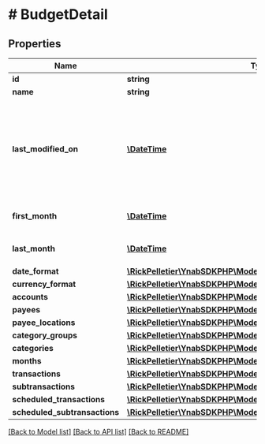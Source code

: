 # # BudgetDetail

## Properties

Name | Type | Description | Notes
------------ | ------------- | ------------- | -------------
**id** | **string** |  |
**name** | **string** |  |
**last_modified_on** | [**\DateTime**](\DateTime.md) | The last time any changes were made to the budget from either a web or mobile client | [optional]
**first_month** | [**\DateTime**](\DateTime.md) | The earliest budget month | [optional]
**last_month** | [**\DateTime**](\DateTime.md) | The latest budget month | [optional]
**date_format** | [**\RickPelletier\YnabSDKPHP\Model\DateFormat**](DateFormat.md) |  | [optional]
**currency_format** | [**\RickPelletier\YnabSDKPHP\Model\CurrencyFormat**](CurrencyFormat.md) |  | [optional]
**accounts** | [**\RickPelletier\YnabSDKPHP\Model\Account[]**](Account.md) |  | [optional]
**payees** | [**\RickPelletier\YnabSDKPHP\Model\Payee[]**](Payee.md) |  | [optional]
**payee_locations** | [**\RickPelletier\YnabSDKPHP\Model\PayeeLocation[]**](PayeeLocation.md) |  | [optional]
**category_groups** | [**\RickPelletier\YnabSDKPHP\Model\CategoryGroup[]**](CategoryGroup.md) |  | [optional]
**categories** | [**\RickPelletier\YnabSDKPHP\Model\Category[]**](Category.md) |  | [optional]
**months** | [**\RickPelletier\YnabSDKPHP\Model\MonthDetail[]**](MonthDetail.md) |  | [optional]
**transactions** | [**\RickPelletier\YnabSDKPHP\Model\TransactionSummary[]**](TransactionSummary.md) |  | [optional]
**subtransactions** | [**\RickPelletier\YnabSDKPHP\Model\SubTransaction[]**](SubTransaction.md) |  | [optional]
**scheduled_transactions** | [**\RickPelletier\YnabSDKPHP\Model\ScheduledTransactionSummary[]**](ScheduledTransactionSummary.md) |  | [optional]
**scheduled_subtransactions** | [**\RickPelletier\YnabSDKPHP\Model\ScheduledSubTransaction[]**](ScheduledSubTransaction.md) |  | [optional]

[[Back to Model list]](../../README.md#models) [[Back to API list]](../../README.md#endpoints) [[Back to README]](../../README.md)
